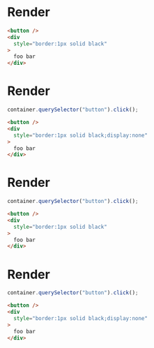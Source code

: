 # Render
```html
<button />
<div
  style="border:1px solid black"
>
  foo bar
</div>
```


# Render
```js
container.querySelector("button").click();
```
```html
<button />
<div
  style="border:1px solid black;display:none"
>
  foo bar
</div>
```


# Render
```js
container.querySelector("button").click();
```
```html
<button />
<div
  style="border:1px solid black"
>
  foo bar
</div>
```


# Render
```js
container.querySelector("button").click();
```
```html
<button />
<div
  style="border:1px solid black;display:none"
>
  foo bar
</div>
```
